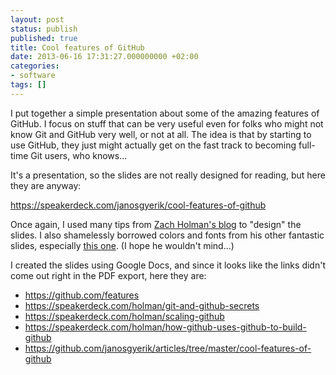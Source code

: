 ```yaml
---
layout: post
status: publish
published: true
title: Cool features of GitHub
date: 2013-06-16 17:31:27.000000000 +02:00
categories:
- software
tags: []
---
```

I put together a simple presentation about some of the amazing features of GitHub. I focus on stuff that can be very useful even for folks who might not know Git and GitHub very well, or not at all. The idea is that by starting to use GitHub, they just might actually get on the fast track to becoming full-time Git users, who knows...

It's a presentation, so the slides are not really designed for reading, but here they are anyway:

https://speakerdeck.com/janosgyerik/cool-features-of-github

<div class="row">
    <div class="col-lg-6 col-md-6 col-sm-9 col-xs-12">
<script async class="speakerdeck-embed" data-id="567be1c0b8d4013000d47aa19dd2a8cb" data-ratio="1.33333333333333" src="//speakerdeck.com/assets/embed.js"></script>
    </div>
</div>

Once again, I used many tips from [Zach Holman's blog](http://zachholman.com/posts/slide-design-for-developers/) to "design" the slides.
I also shamelessly borrowed colors and fonts from his other fantastic slides, especially [this one](https://speakerdeck.com/holman/unsucking-your-teams-development-environment). (I hope he wouldn't mind...)

I created the slides using Google Docs, and since it looks like the links didn't come out right in the PDF export, here they are:

- https://github.com/features
- https://speakerdeck.com/holman/git-and-github-secrets
- https://speakerdeck.com/holman/scaling-github
- https://speakerdeck.com/holman/how-github-uses-github-to-build-github
- https://github.com/janosgyerik/articles/tree/master/cool-features-of-github

